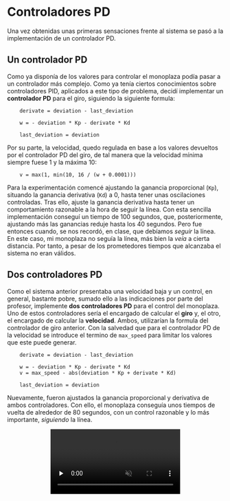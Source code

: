 # Controladores PD

Una vez obtenidas unas primeras sensaciones frente al sistema se pasó a la implementación de un controlador PD. 

## Un controlador PD

Como ya disponía de los valores para controlar el monoplaza podía pasar a un controlador más complejo. Como ya 
tenía ciertos conocimientos sobre controladores PID, aplicados a este tipo de problema, decidí implementar un 
**controlador PD** para el giro, siguiendo la siguiente formula:

```
    derivate = deviation - last_deviation
    
    w = - deviation * Kp - derivate * Kd
    
    last_deviation = deviation
```

Por su parte, la velocidad, quedo regulada en base a los valores devueltos por el controlador PD del giro, de tal manera
que la velocidad mínima siempre fuese 1 y la máxima 10:

```
    v = max(1, min(10, 16 / (w + 0.0001)))
```

Para la experimentación comencé ajustando la ganancia proporcional (``Kp``), situando la ganancia derivativa (``Kd``) a 0, 
hasta tener unas oscilaciones controladas. Tras ello, ajuste la ganancia derivativa hasta tener un comportamiento
razonable a la hora de seguir la línea. Con esta sencilla implementación conseguí un tiempo de 100 segundos, que, 
posteriormente, ajustando más las ganancias reduje hasta los 40 segundos. Pero fue entonces cuando, se
nos recordó, en clase, que debíamos _seguir_ la línea. En este caso, mi monoplaza no seguía la línea, más bien la _veía_
a cierta distancia. Por tanto, a pesar de los prometedores tiempos que alcanzaba el sistema no eran válidos.

## Dos controladores PD

Como el sistema anterior presentaba una velocidad baja y un control, en general, bastante pobre, sumado ello a las
indicaciones por parte del profesor, implemente **dos controladores PD** para el control del monoplaza. Uno de estos 
controladores sería el encargado de calcular el **giro** y, el otro, el encargado de calcular la **velocidad**. Ambos,
utilizarían la formula del controlador de giro anterior. Con la salvedad que para el controlador PD de la velocidad
se introduce el termino de ``max_speed`` para limitar los valores que este puede generar.

```
    derivate = deviation - last_deviation
    
    w = - deviation * Kp - derivate * Kd
    v = max_speed - abs(deviation * Kp + derivate * Kd)
    
    last_deviation = deviation
```

Nuevamente, fueron ajustados la ganancia proporcional y derivativa de ambos controladores. Con ello, el monoplaza
conseguía unos tiempos de vuelta de alrededor de 80 segundos, con un control razonable y lo más importante,
_siguiendo_ la línea.

<div style="display:flex;justify-content: center;">
    <video muted controls style="width:60%" preload="none">
       <source src="assets/video/2.mp4" type="video/mp4">
    </video>
</div>